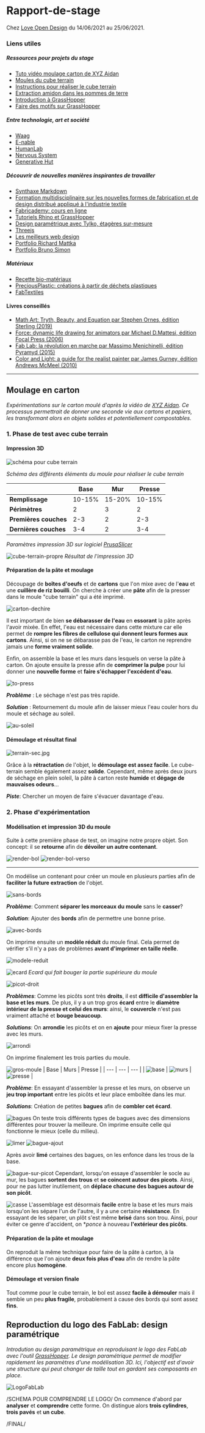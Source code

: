 # Rapport-de-stage
Chez [Love Open Design](https://love-open-design.com/) du 14/06/2021 au 25/06/2021.

### Liens utiles
##### Ressources pour projets du stage
- [Tuto vidéo moulage carton de XYZ Aidan](https://www.youtube.com/watch?v=0ItPfhx3ulw)
- [Moules du cube terrain](https://www.thingiverse.com/thing:3912997)
- [Instructions pour réaliser le cube terrain](https://www.instructables.com/Recycle-Cardboard-Into-Anything-With-3D-Printing/)
- [Extraction amidon dans les pommes de terre](https://www.youtube.com/watch?v=G3Xb1-Set8c)
- [Introduction à GrassHopper](https://vimeo.com/475597078)
- [Faire des motifs sur GrassHopper](https://vimeo.com/299433240)

##### Entre technologie, art et société
- [Waag](https://waag.org/)
- [E-nable](https://e-nable.fr/)
- [HumanLab](https://myhumankit.org/) 
- [Nervous System](https://n-e-r-v-o-u-s.com/index.php)
- [Generative Hut](https://www.generativehut.com/)

##### Découvrir de nouvelles manières inspirantes de travailler
- [Synthaxe Markdown](https://www.markdownguide.org/cheat-sheet)
- [Formation multidisciplinaire sur les nouvelles formes de fabrication et de design distribué appliqué à l'industrie textile](https://textile-academy.org/)
- [Fabricademy: cours en ligne](https://vimeo.com/showcase/7626171)
- [Tutoriels Rhino et GrassHopper](https://class.textile-academy.org/tutorials/)
- [Design paramétrique avec Tylko, étagères sur-mesure](https://tylko.com/fr/)
- [Threejs](https://threejs.org/)
- [Les meilleurs web design](https://www.awwwards.com/)
- [Portfolio Richard Mattka](https://richardmattka.com/)
- [Portfolio Bruno Simon](https://bruno-simon.com/)

##### Matériaux
- [Recette bio-matériaux](https://drive.google.com/file/d/1Lm147nvWkxxmPf5Oh2wU5a8eonpqHCVc/view)
- [PreciousPlastic: créations à partir de déchets plastiques](https://preciousplastic.com/index.html)
- [FabTextiles](http://fabtextiles.org/)

#### Livres conseillés
- [Math Art: Tryth, Beauty, and Equation par Stephen Ornes, édition Sterling (2019)](https://www.goodreads.com/book/show/41739506-math-art)
- [Force: dynamic life drawing for animators par Michael D.Mattesi, édition Focal Press (2006)](https://www.amazon.fr/Force-Dynamic-Life-Drawing-Animators/dp/0240808452)
- [Fab Lab: la révolution en marche par Massimo Menichinelli, édition Pyramyd (2015)](https://www.amazon.fr/Fab-Lab-r%C3%A9volution-est-marche/dp/2350173410)
- [Color and Light: a guide for the realist painter par James Gurney, édition Andrews McMeel (2010)](https://www.amazon.fr/Color-Light-Guide-Realist-Painter/dp/0740797719)

---

## Moulage en carton
*Expérimentations sur le carton moulé d'après la vidéo de [XYZ Aidan](https://www.youtube.com/watch?v=0ItPfhx3ulw). Ce processus permettrait de donner une seconde vie aux cartons et papiers, les transformant alors en objets solides et potentiellement compostables.*

### 1. Phase de test avec cube terrain

#### Impression 3D


![schéma pour cube terrain](img/schéma-de-fonctionnement.png)

*Schéma des différents éléments du moule pour réaliser le cube terrain*


|  | Base | Mur | Presse |
| --- | --- | --- | --- |
| **Remplissage** | 10-15% | 15-20% | 10-15% |
| **Périmètres** | 2 | 3 | 2 |
| **Premières couches** | 2-3 | 2 | 2-3|
| **Dernières couches** | 3-4 | 2 | 3-4|

*Paramètres impression 3D sur logiciel [PrusaSlicer](https://www.prusa3d.com/prusaslicer/)*

![cube-terrain-propre](img/cube-terrain-propre.jpg)
*Résultat de l'impression 3D*

#### Préparation de la pâte et moulage 

Découpage de **boîtes d'oeufs** et de **cartons** que l'on mixe avec de l'**eau** et une **cuillère de riz bouilli**. On cherche à créer une **pâte** afin de la presser dans le moule "cube terrain" qui a été imprimé.

![carton-dechire](img/carton-dechire.jpg)

Il est important de bien **se débarasser de l'eau** en **essorant** la pâte après l'avoir mixée. En effet, l'eau est nécessaire dans cette mixture car elle permet de **rompre les fibres de cellulose qui donnent leurs formes aux cartons**. Ainsi, si on ne se débarasse pas de l'eau, le carton ne reprendre jamais une **forme vraiment solide**.

Enfin, on assemble la base et les murs dans lesquels on verse la pâte à carton. On ajoute ensuite la presse afin de **comprimer la pulpe** pour lui donner une **nouvelle forme** et **faire s'échapper l'excédent d'eau**.

![to-press](img/to-press.jpg)

***Problème*** : Le séchage n'est pas très rapide. 

***Solution*** : Retournement du moule afin de laisser mieux l'eau couler hors du moule et séchage au soleil.

![au-soleil](img/au-soleil.jpg)

#### Démoulage et résultat final

![terrain-sec.jpg](img/terrain-sec.jpg)

Grâce à la **rétractation** de l'objet, le **démoulage est assez facile**. Le cube-terrain semble également assez **solide**. Cependant, même après deux jours de séchage en plein soleil, la pâte à carton reste **humide** et **dégage de mauvaises odeurs**...

***Piste***: Chercher un moyen de faire s'évacuer davantage d'eau.

### 2. Phase d'expérimentation

#### Modélisation et impression 3D du moule

Suite à cette première phase de test, on imagine notre propre objet. Son concept: il se **retourne** afin de **dévoiler un autre contenant**.

![render-bol](img/render-bol.png)
![render-bol-verso](img/render-bol-verso.png)

---

On modélise un contenant pour créer un moule en plusieurs parties afin de **faciliter la future extraction** de l'objet.

![sans-bords](img/essai1.png)

***Problème***: Comment **séparer les morceaux du moule** sans le **casser**?

***Solution***: Ajouter des **bords** afin de permettre une bonne prise.

![avec-bords](img/avec-bord.png)

On imprime ensuite un **modèle réduit** du moule final. Cela permet de vérifier s'il n'y a pas de problèmes **avant d'imprimer en taille réelle**.

![modele-reduit](img/modele-reduit.jpg)

![ecard](img/droite-gauche.png)
*Ecard qui fait bouger la partie supérieure du moule*

![picot-droit](img/picots.png)

***Problèmes***: Comme les picôts sont très **droits**, il est **difficile d'assembler la base et les murs**. De plus, il y a un trop gros **écard** entre le **diamètre intérieur de la presse et celui des murs**: ainsi, le **couvercle** n'est pas vraiment attaché et **bouge beaucoup**.

***Solutions***: On **arrondie** les picôts et on en **ajoute** pour mieux fixer la presse avec les murs.

![arrondi](img/arrondi.png)

On imprime finalement les trois parties du moule.

![gros-moule](img/moulev1.jpg)
| Base | Murs | Presse |
| --- | --- | --- |
| ![base](img/socle.jpg) | ![murs](img/mur.jpg) | ![presse](img/presse.jpg) |

***Problème***: En essayant d'assembler la presse et les murs, on observe un **jeu trop important** entre les picôts et leur place emboîtée dans les mur.

***Solutions***: Création de petites **bagues** afin de **combler cet écard**.

![bagues](img/mesures-bagues.png)
On teste trois différents types de bagues avec des dimensions différentes pour trouver la meilleure. On imprime ensuite celle qui fonctionne le mieux (celle du milieu).

![limer](img/limer.png)
![bague-ajout](img/avec-sans-bagues.png)

Après avoir **limé** certaines des bagues, on les enfonce dans les trous de la base.

![bague-sur-picot](img/bagues-picot.jpg)
Cependant, lorsqu'on essaye d'assembler le socle au mur, les bagues **sortent des trous** et **se coincent autour des picots**. Ainsi, pour ne pas lutter inutilement, on **déplace chacune des bagues autour de son picôt**.

![casse](img/accident.jpg)
L'assemblage est désormais **facile** entre la base et les murs mais lorsqu'on les sépare l'un de l'autre, il y a une certaine **résistance**. En essayant de les séparer, un plôt s'est même **brisé** dans son trou. Ainsi, pour éviter ce genre d'accident, on **ponce* à nouveau **l'extérieur des picôts**.

#### Préparation de la pâte et moulage

On reproduit la même technique pour faire de la pâte à carton, à la différence que l'on ajoute **deux fois plus d'eau** afin de rendre la pâte encore plus **homogène**.

#### Démoulage et version finale

Tout comme pour le cube terrain, le bol est assez **facile à démouler** mais il semble un peu **plus fragile**, probablement à cause des bords qui sont assez **fins**.

## Reproduction du logo des FabLab: design paramétrique
*Introdution au design paramétrique en reproduisant le logo des FabLab avec l'outil [GrassHopper](https://www.grasshopper3d.com/). Le design paramétrique permet de modifier rapidement les paramètres d'une modélisation 3D. Ici, l'objectif est d'avoir une structure qui peut changer de taille tout en gardant ses composants en place.*

![LogoFabLab](img/Fab_Lab_logo.svg.png)

/SCHEMA POUR COMPRENDRE LE LOGO/
On commence d'abord par **analyser** et **comprendre** cette forme. On distingue alors **trois cylindres**, **trois pavés** et **un cube**.


/FINAL/






